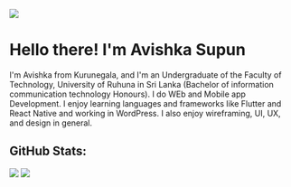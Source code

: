 [![](https://visitcount.itsvg.in/api?id=Achinit99&icon=0&color=0)](https://visitcount.itsvg.in)



# Hello there! I'm Avishka Supun

I'm Avishka from Kurunegala, and I'm an Undergraduate of the Faculty of Technology, University of Ruhuna in Sri Lanka (Bachelor of information communication technology Honours). I do WEb and Mobile app Development. I enjoy learning languages and frameworks like Flutter and React Native and working in WordPress. I also enjoy wireframing, UI, UX, and design in general.


## GitHub Stats:

![](https://github-readme-stats.vercel.app/api?username=Avishkasj&theme=dark&hide_border=true&include_all_commits=false&count_private=false)
![](https://github-readme-stats.vercel.app/api/top-langs/?username=Avishkasj&theme=dark&hide_border=true&include_all_commits=false&count_private=false&layout=compact)



